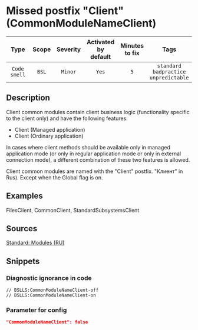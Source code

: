 # Missed postfix "Client" (CommonModuleNameClient)

 |     Type     | Scope | Severity | Activated<br>by default | Minutes<br>to fix |                            Tags                            |
 |:------------:|:-----:|:--------:|:-----------------------------:|:-----------------------:|:----------------------------------------------------------:|
 | `Code smell` | `BSL` | `Minor`  |             `Yes`             |           `5`           | `standard`<br>`badpractice`<br>`unpredictable` | 

<!-- Блоки выше заполняются автоматически, не трогать -->
## Description
<!-- Описание диагностики заполняется вручную. Необходимо понятным языком описать смысл и схему работу -->

Client common modules contain client business logic (functionality specific to the client only) and have the following features:

* Client (Managed application)
* Client (Ordinary application)

In cases where client methods should be available only in managed application mode (or only in regular application mode or only in external connection mode), a different combination of these two features is allowed.

Client common modules are named with the "Client" postfix. "Клиент" in Rus). Except when the Global flag is on.

## Examples
<!-- В данном разделе приводятся примеры, на которые диагностика срабатывает, а также можно привести пример, как можно исправить ситуацию -->

FilesClient, CommonClient, StandardSubsystemsClient

## Sources
<!-- Необходимо указывать ссылки на все источники, из которых почерпнута информация для создания диагностики -->


[Standard: Modules (RU)](https://its.1c.ru/db/v8std#content:469:hdoc:2.3)

## Snippets

<!-- Блоки ниже заполняются автоматически, не трогать -->
### Diagnostic ignorance in code

```bsl
// BSLLS:CommonModuleNameClient-off
// BSLLS:CommonModuleNameClient-on
```

### Parameter for config

```json
"CommonModuleNameClient": false
```
